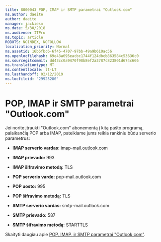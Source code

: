 ```yaml
---
title: 8000043 POP, IMAP ir SMTP parametrai "Outlook.com"
ms.author: daeite
author: daeite
manager: jackiesm
ms.date: 5/30/2018
ms.audience: ITPro
ms.topic: article
ROBOTS: NOINDEX, NOFOLLOW
localization_priority: Normal
ms.assetid: 16b5fbc6-6f45-4707-97bb-49a9b610ac56
ms.openlocfilehash: 69e43a695eacbc1744f124dbcb863584c53636c0
ms.sourcegitcommit: dd43cc0a9470f98b8ef2a3787c823801d674c666
ms.translationtype: MT
ms.contentlocale: lt-LT
ms.lasthandoff: 02/12/2019
ms.locfileid: "29925280"
---
```

# <a name="pop-imap-and-smtp-settings-for-outlookcom"></a>POP, IMAP ir SMTP parametrai "Outlook.com"

Jei norite įtraukti "Outlook.com" abonementą į kitą pašto programą, palaikančią POP arba IMAP, pateikiame jums reikia rankiniu būdu serverio parametrus:
  
- **IMAP serverio vardas:** imap-mail.outlook.com 
    
- **IMAP prievado:** 993 
    
- **IMAP šifravimo metodą:** TLS 
    
- **POP serverio varde:** pop-mail.outlook.com 
    
- **POP uosto:** 995 
    
- **POP šifravimo metodą:** TLS 
    
- **SMTP serverio vardas:** smtp-mail.outlook.com 
    
- **SMTP prievado:** 587 
    
- **SMTP šifravimo metodą:** STARTTLS 
    
Skaityti daugiau apie [POP, IMAP, ir SMTP parametrai "Outlook.com"](https://go.microsoft.com/fwlink/p/?linkid=2001402&amp;clcid=0x409).
  

